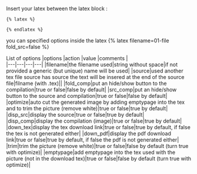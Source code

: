 Insert your latex between the latex block :

```
{% latex %}

{% endlatex %}
```

you can specified  options inside the latex
{% latex filename=01-file fold_src=false %}

List of options
|options   |action   |value   |comments   |   
|---|---|---|---|
|filename|the filename used|string without space|if not provided a generic (but unique) name will be used|
|source|used another tex file source has source the text will be insered at the end of the source file|filname (with .tex)||
|fold_comp|put an hide/show button to the compilation|true or false|false by default|
|src_comp|put an hide/show button to the source and compilation|true or false|false by default|
|optimize|auto cut the generated image by adding emptypage into the tex and to trim the picture (remove white)|true or false|true by default|
|disp_src|display the source|true or false|true by default|
|disp_comp|display the compilation (image)|true or false|true by default|
|down_tex|display the tex download link|true or false|true by default, if false the tex is not generated either|
|down_pdf|display the pdf download link|true or false|true by default, if false the pdf is not generated either|
|trim|trim the picture (remove white)|true or false|false by default (turn true with optimize)|
|emptypage|add emptypage into the tex used with the picture (not in the download tex)|true or false|false by default (turn true with optimize)|

